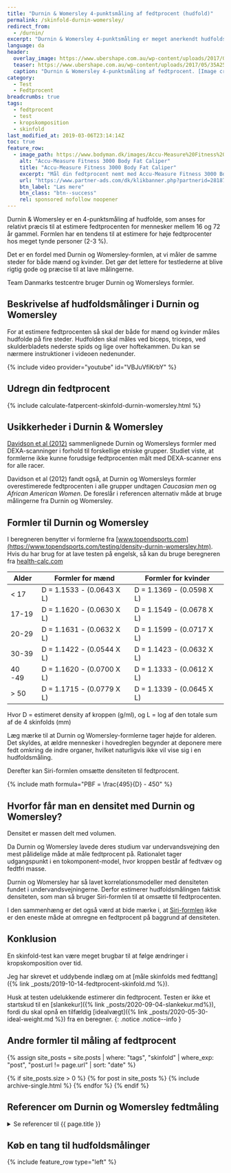 ```yaml
---
title: "Durnin & Womersley 4-punktsmåling af fedtprocent (hudfold)"
permalink: /skinfold-durnin-womersley/
redirect_from:
  - /durnin/
excerpt: "Durnin & Womersley 4-punktsmåling er meget anerkendt hudfoldsmåling til bestemmelse af fedtprocent, der kan bruges til de fleste mennesker. Team Danmarks testcentre bruger denne formel."
language: da
header:
  overlay_image: https://www.ubershape.com.au/wp-content/uploads/2017/05/35A2528-1024x683.jpg
  teaser: https://www.ubershape.com.au/wp-content/uploads/2017/05/35A2528-1024x683.jpg
  caption: "Durnin & Womersley 4-punktsmåling af fedtprocent. [Image credit: Ubershape](https://www.uberhape.com.au/why-i-use-metabolic-analytics-with-my-clients/)"
category:
  - Test
  - Fedtprocent
breadcrumbs: true
tags:
  - fedtprocent
  - test
  - kropskomposition
  - skinfold
last_modified_at: 2019-03-06T23:14:14Z
toc: true
feature_row:
  - image_path: https://www.bodyman.dk/images/Accu-Measure%20Fitness%203000%20Body%20Fat%20Caliper1-p.jpg
    alt: "Accu-Measure Fitness 3000 Body Fat Caliper"
    title: "Accu-Measure Fitness 3000 Body Fat Caliper"
    excerpt: "Mål din fedtprocent nemt med Accu-Measure Fitness 3000 Body Fat Caliper. Fedttangen bliver brugt af mange amerikanske personlige trænere på grund af dens præcise målinger. Du kan både bruge den hjemme eller have den med på farten."
    url: "https://www.partner-ads.com/dk/klikbanner.php?partnerid=28187&bannerid=20604&htmlurl=https://www.bodyman.dk/shop/accu-measure-fitness-54935p.html"
    btn_label: "Læs mere"
    btn_class: "btn--success"
    rel: sponsored nofollow noopener
---
```


Durnin & Womersley er en 4-punktsmåling af hudfolde, som anses for relativt præcis til at estimere fedtprocenten for mennesker mellem 16 og 72 år gammel. Formlen har en tendens til at estimere for høje fedtprocenter hos meget tynde personer (2-3 %).

Det er en fordel med Durnin og Womersley-formlen, at vi måler de samme steder for både mænd og kvinder. Det gør det lettere for testlederne at blive rigtig gode og præcise til at lave målingerne.

Team Danmarks testcentre bruger Durnin og Womersleys formler.

## Beskrivelse af hudfoldsmålinger i Durnin og Womersley

For at estimere fedtprocenten så skal der både for mænd og kvinder måles hudfolde på fire steder. Hudfolden skal måles ved biceps, triceps, ved skulderbladets nederste spids og lige over hoftekammen. Du kan se nærmere instruktioner i videoen nedenunder.

{% include video provider="youtube" id="VBJuVfiKrbY" %}

## Udregn din fedtprocent

{% include calculate-fatpercent-skinfold-durnin-womersley.html %}

## Usikkerheder i Durnin & Womersley

[Davidson et al (2012)](https://pubmed.ncbi.nlm.nih.gov/26490540/) sammenlignede Durnin og Womersleys formler med DEXA-scanninger i forhold til forskellige etniske grupper. Studiet viste, at formlerne ikke kunne forudsige fedtprocenten målt med DEXA-scanner ens for alle racer.

Davidson et al (2012) fandt også, at Durnin og Womersleys formler overestimerede fedtprocenten i alle grupper undtagen _Caucasian men_ og _African American Women_. De foreslår i referencen alternativ måde at bruge målingerne fra Durnin og Womersley.

## Formler til Durnin og Womersley

I beregneren benytter vi formlerne fra [www.topendsports.com](https://www.topendsports.com/testing/density-durnin-womersley.htm). Hvis du har brug for at lave testen på engelsk, så kan du bruge beregneren fra [health-calc.com](http://health-calc.com/body-composition/skinfold-d-and-w)

| Alder |	Formler for mænd	      | Formler for kvinder     |
|-------------|---------------------------|---------------------------|
| < 17	      | D = 1.1533 - (0.0643 X L)	| D = 1.1369 - (0.0598 X L) |
| 17-19	      | D = 1.1620 - (0.0630 X L)	| D = 1.1549 - (0.0678 X L) |
| 20-29	      | D = 1.1631 - (0.0632 X L)	| D = 1.1599 - (0.0717 X L) |
| 30-39	      | D = 1.1422 - (0.0544 X L)	| D = 1.1423 - (0.0632 X L) |
| 40 -49	    | D = 1.1620 - (0.0700 X L)	| D = 1.1333 - (0.0612 X L) |
| > 50	      | D = 1.1715 - (0.0779 X L)	| D = 1.1339 - (0.0645 X L) |

Hvor D = estimeret density af kroppen (g/ml), og L = log af den totale sum af de 4 skinfolds (mm)

Læg mærke til at Durnin og Womersley-formlerne tager højde for alderen. Det skyldes, at ældre mennesker i hovedreglen begynder at deponere mere fedt omkring de indre organer, hvilket naturligvis ikke vil vise sig i en hudfoldsmåling.

Derefter kan Siri-formlen omsætte densiteten til fedtprocent.

{% include math formula="PBF = \frac{495}{D} - 450" %}

## Hvorfor får man en densitet med Durnin og Womersley?

Densitet er massen delt med volumen.

Da Durnin og Womersley lavede deres studium var undervandsvejning den mest pålidelige måde at måle fedtprocent på. Rationalet tager udgangspunkt i en tokomponent-model, hvor kroppen består af fedtvæv og fedtfri masse.

Durnin og Womersley har så lavet korrelationsmodeller med densiteten fundet i undervandsvejningerne. Derfor estimerer hudfoldsmålingen faktisk densiteten, som man så bruger Siri-formlen til at omsætte til fedtprocenten.

I den sammenhæng er det også værd at bide mærke i, at [Siri-formlen](https://www.topendsports.com/testing/siri-equation.htm) ikke er den eneste måde at omregne en fedtprocent på baggrund af densiteten.

## Konklusion

En skinfold-test kan være meget brugbar til at følge ændringer i kropskomposition over tid.

Jeg har skrevet et uddybende indlæg om at [måle skinfolds med fedttang]({% link _posts/2019-10-14-fedtprocent-skinfold.md %}).

Husk at testen udelukkende estimerer din fedtprocent. Testen er ikke et startskud til en [slankekur]({% link _posts/2020-09-04-slankekur.md%}), fordi du skal opnå en tilfældig [idealvægt]({% link _posts/2020-05-30-ideal-weight.md %}) fra en beregner.
{: .notice .notice--info }

## Andre formler til måling af fedtprocent

{% assign site_posts = site.posts | where: "tags", "skinfold" | where_exp: "post", "post.url != page.url" | sort: "date" %}

{% if site_posts.size > 0 %}
  {% for post in site_posts %}
    {% include archive-single.html %}
  {% endfor %}
{% endif %}

## Referencer om Durnin og Womersley fedtmåling

<details markdown="1">
  <summary>Se referencer til {{ page.title }}</summary>

- Durnin, J. V., og J. Womersley. 1974. “Body Fat Assessed from Total Body Density and Its Estimation from Skinfold Thickness: Measurements on 481 Men and Women Aged from 16 to 72 Years”. The British Journal of Nutrition 32 (1): 77–97. <https://doi.org/10.1079/bjn19740060>.
- Siri, W. E. 1956. “The Gross Composition of the Body”. Advances in Biological and Medical Physics 4: 239–80. <https://doi.org/10.1016/b978-1-4832-3110-5.50011-x>.
</details>

## Køb en tang til hudfoldsmålinger

{% include feature_row type="left" %}
